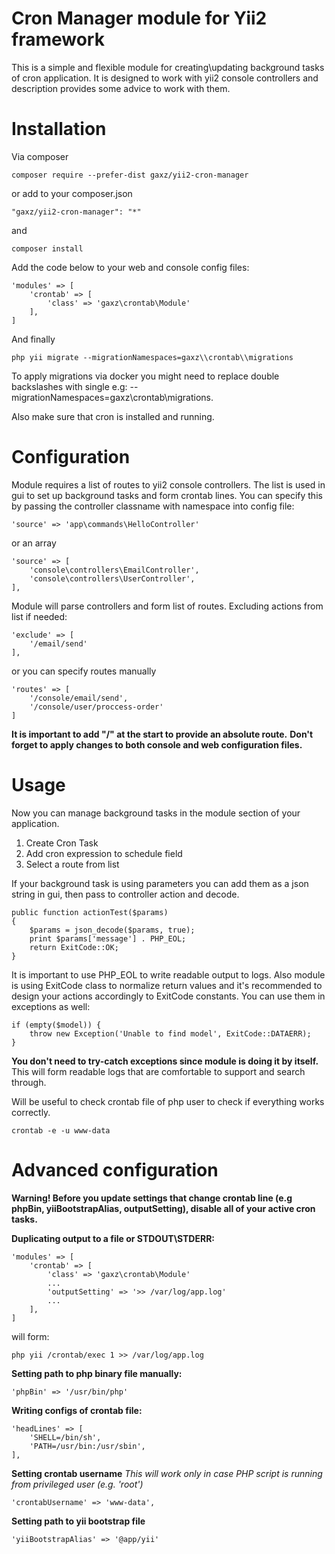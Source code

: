 # Cron Manager module for Yii2 framework
This is a simple and flexible module for creating\updating background tasks of cron application. It is designed to work with yii2 console controllers and description provides some advice to work with them. 

# Installation
Via composer

    composer require --prefer-dist gaxz/yii2-cron-manager
or add to your composer.json

    "gaxz/yii2-cron-manager": "*"
and

    composer install 

Add the code below to your web and console config files:

    'modules' => [
	    'crontab' => [
	    	'class' => 'gaxz\crontab\Module'
	    ],
    ]
And finally

    php yii migrate --migrationNamespaces=gaxz\\crontab\\migrations

To apply migrations via docker you might need to replace double backslashes with single e.g: --migrationNamespaces=gaxz\crontab\migrations.

Also make sure that cron is installed and running.

# Configuration
Module requires a list of routes to yii2 console controllers. 
The list is used in gui to set up background tasks and form crontab lines.
You can specify this by passing the controller classname with namespace into config file:


    'source' => 'app\commands\HelloController' 
or an array

    'source' => [
	    'console\controllers\EmailController',
	    'console\controllers\UserController',
    ],
Module will parse controllers and form list of routes.
Excluding actions from list if needed:

    'exclude' => [
    	'/email/send'
    ],

or you can specify routes manually

    'routes' => [
	    '/console/email/send',
	    '/console/user/proccess-order'
    ]
**It is important to add "/" at the start to provide an absolute route.**
**Don't forget to apply changes to both console and web configuration files.**


# Usage
Now you can manage background tasks in the module section of your application.

 1. Create Cron Task
 2. Add cron expression to schedule field
 3. Select a route from list

If your background task is using parameters you can add them as a json string in gui, then pass to controller action and decode.

    public function actionTest($params)
    {
	    $params = json_decode($params, true);
	    print $params['message'] . PHP_EOL;
	    return ExitCode::OK;
    }
It is important to use PHP_EOL to write readable output to logs. Also module is using ExitCode class to normalize return values and it's recommended to design your actions accordingly to ExitCode constants. You can use them in exceptions as well:

    if (empty($model)) {
	    throw new Exception('Unable to find model', ExitCode::DATAERR);
    }
**You don't need to try-catch exceptions since module is doing it by itself.** 
This will form readable logs that are comfortable to support and search through.

Will be useful to check crontab file of php user to check if everything works correctly.

    crontab -e -u www-data

# Advanced configuration
**Warning! Before you update settings that change crontab line 
(e.g phpBin, yiiBootstrapAlias, outputSetting), disable all of your active cron tasks.**   

**Duplicating output to a file or STDOUT\STDERR:**


    'modules' => [
	    'crontab' => [
	    	'class' => 'gaxz\crontab\Module'
	    	...
	        'outputSetting' => '>> /var/log/app.log'
	        ...
	    ],
    ]

will form: 

    php yii /crontab/exec 1 >> /var/log/app.log 

**Setting path to php binary file manually:**

    'phpBin' => '/usr/bin/php'
**Writing configs of crontab file:**

    'headLines' => [
        'SHELL=/bin/sh',
        'PATH=/usr/bin:/usr/sbin',
    ],

**Setting crontab username**
*This will work only in case PHP script is running from privileged user (e.g. 'root')*

    'crontabUsername' => 'www-data',
**Setting path to yii bootstrap file**

    'yiiBootstrapAlias' => '@app/yii'
